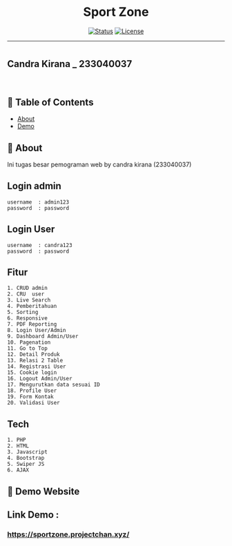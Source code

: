 <h1 align="center">Sport Zone</h1>

<div align="center">

[![Status](https://img.shields.io/badge/status-active-success.svg)]()
[![License](https://img.shields.io/badge/license-MIT-blue.svg)](/LICENSE)

</div>

---

<p align="center" style="font-size: 40px; font-weight: bold;"> <h2>Candra Kirana _ 233040037</h2>
    <br> 
</p>

## 📝 Table of Contents

- [About](#about)
- [Demo](#demo)

## 🧐 About <a name = "about"></a>

Ini tugas besar pemograman web by candra kirana (233040037)

## Login admin
    username  : admin123
    password  : password

## Login User
    username  : candra123
    password  : password


## Fitur
    1. CRUD admin
    2. CRU  user
    3. Live Search
    4. Pemberitahuan
    5. Sorting
    6. Responsive
    7. PDF Reporting
    8. Login User/Admin
    9. Dashboard Admin/User
    10. Pagenation
    11. Go to Top
    12. Detail Produk
    13. Relasi 2 Table
    14. Registrasi User
    15. Cookie login
    16. Logout Admin/User
    17. Mengurutkan data sesuai ID
    18. Profile User
    19. Form Kontak
    20. Validasi User


## Tech
    1. PHP
    2. HTML
    3. Javascript
    4. Bootstrap
    5. Swiper JS
    6. AJAX

## 🏁 Demo Website <a name = "demo"></a>


## Link Demo :

### https://sportzone.projectchan.xyz/
